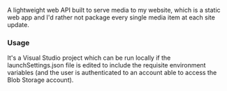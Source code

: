 A lightweight web API built to serve media to my website, which is a static web app and I'd rather not package every single media item at each site update. 

### Usage

It's a Visual Studio project which can be run locally if the launchSettings.json file is edited to include the requisite environment variables (and the user is authenticated to an account able to access the Blob Storage account).

